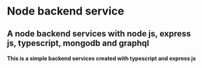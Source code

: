 # Node backend service
## A node backend services with node js, express js, typescript, mongodb and graphql

#### This is a simple backend services created with typescript and express js
